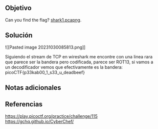 ## Objetivo
Can you find the flag? [shark1.pcapng](https://mercury.picoctf.net/static/b44842413a0834f4a3619e5f5e629d05/shark1.pcapng).
## Solución 
![[Pasted image 20231030085813.png]]

Siguiendo el stream de TCP en wireshark me encontre con una linea rara que parece ser la bandera pero codificada, parece ser ROT13, si vamos a un decodificador vemos que efectivamente es la bandera:
picoCTF{p33kab00_1_s33_u_deadbeef}
## Notas adicionales

## Referencias
https://play.picoctf.org/practice/challenge/115
https://gchq.github.io/CyberChef/